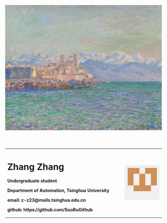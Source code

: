 <html lang="zh-CN">
<head>
    <meta charset="UTF-8">
    <meta name="viewport" content="width=device-width, initial-scale=1.0">
    <title>WelCome To My Blog</title>
    <link rel="stylesheet" href="styles.css">
</head>
<body>
    <header>
        <div class="banner">
            <img src="banner.jpg" alt="banner">
        </div>
    </header>
    
  <table border="0">
    <tr>
      <td width="75%">
        <h1>Zhang Zhang</h1>
        <p><b>Undergraduate student</b></p>
        <p><b>Department of Automation, Tsinghua University</b></p>
        <p><b>email: z-z23@mails.tsinghua.edu.cn</b></p>
        <p><b>github: https://github.com/SuoRuGithub</b></p>
      </td>
      <td width="25%">
        <img src="avatar.png" width="100%">   
      </td>
    </tr>
  </table>
    
  <footer>
    
  </footer>
</body>
</html>




